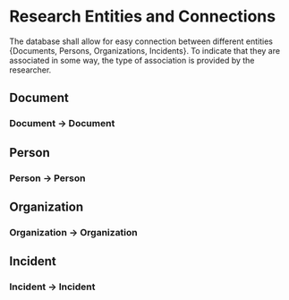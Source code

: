 # Research Entities and Connections

The database shall allow for easy connection between different entities {Documents, Persons, Organizations, Incidents}. To indicate that they are associated in some way, the type of association is provided by the researcher. 

## Document



### Document -> Document


## Person

### Person -> Person

## Organization

### Organization -> Organization

## Incident

### Incident -> Incident